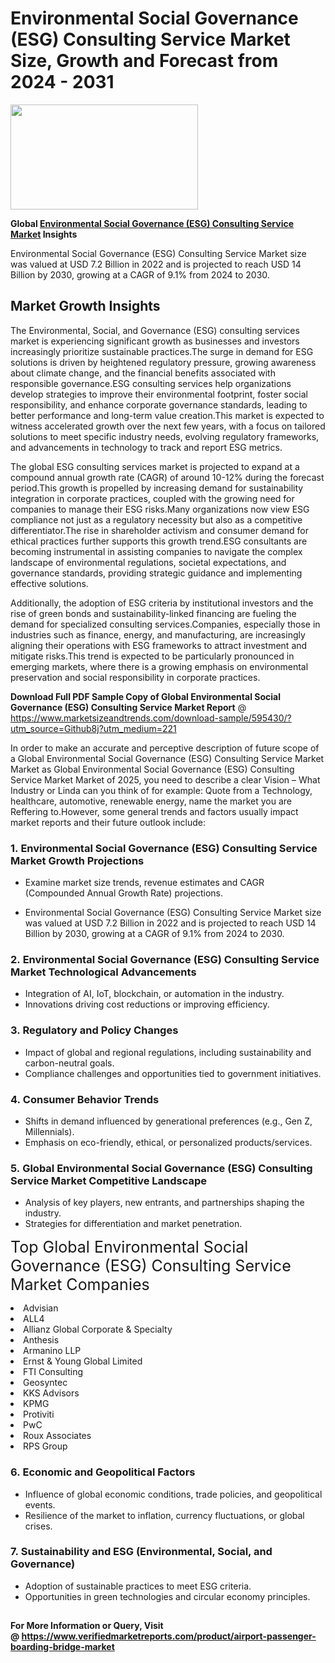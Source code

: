 <H1>Environmental Social Governance (ESG) Consulting Service Market Size, Growth and Forecast from 2024 - 2031</H1><img class="aligncenter size-medium wp-image-584254" src="https://thirdeyenews.in/wp-content/uploads/2024/09/Global-Market-Research-300x168.jpeg" alt="" width="300" height="168" /><p><strong>Global&nbsp;<a href="https://www.marketsizeandtrends.com/download-sample/595430/?utm_source=Github8j?utm_medium=221">Environmental Social Governance (ESG) Consulting Service Market</a> Insights</strong></p><p>Environmental Social Governance (ESG) Consulting Service Market size was valued at USD 7.2 Billion in 2022 and is projected to reach USD 14 Billion by 2030, growing at a CAGR of 9.1% from 2024 to 2030.</p><p><h2>Market Growth Insights</h2> <p>The Environmental, Social, and Governance (ESG) consulting services market is experiencing significant growth as businesses and investors increasingly prioritize sustainable practices.The surge in demand for ESG solutions is driven by heightened regulatory pressure, growing awareness about climate change, and the financial benefits associated with responsible governance.ESG consulting services help organizations develop strategies to improve their environmental footprint, foster social responsibility, and enhance corporate governance standards, leading to better performance and long-term value creation.This market is expected to witness accelerated growth over the next few years, with a focus on tailored solutions to meet specific industry needs, evolving regulatory frameworks, and advancements in technology to track and report ESG metrics.</p> <p>The global ESG consulting services market is projected to expand at a compound annual growth rate (CAGR) of around 10-12% during the forecast period.This growth is propelled by increasing demand for sustainability integration in corporate practices, coupled with the growing need for companies to manage their ESG risks.Many organizations now view ESG compliance not just as a regulatory necessity but also as a competitive differentiator.The rise in shareholder activism and consumer demand for ethical practices further supports this growth trend.ESG consultants are becoming instrumental in assisting companies to navigate the complex landscape of environmental regulations, societal expectations, and governance standards, providing strategic guidance and implementing effective solutions.</p> <p>Additionally, the adoption of ESG criteria by institutional investors and the rise of green bonds and sustainability-linked financing are fueling the demand for specialized consulting services.Companies, especially those in industries such as finance, energy, and manufacturing, are increasingly aligning their operations with ESG frameworks to attract investment and mitigate risks.This trend is expected to be particularly pronounced in emerging markets, where there is a growing emphasis on environmental preservation and social responsibility in corporate practices.</p> <p><span class=""><strong>Download Full PDF Sample Copy of Global Environmental Social Governance (ESG) Consulting Service Market Report</strong> @ <a href="https://www.marketsizeandtrends.com/download-sample/595430/?utm_source=Github8j?utm_medium=221" target="_blank">https://www.marketsizeandtrends.com/download-sample/595430/?utm_source=Github8j?utm_medium=221</a></span></p><p>In order to make an accurate and perceptive description of future scope of a Global&nbsp;Environmental Social Governance (ESG) Consulting Service Market Market as Global&nbsp;Environmental Social Governance (ESG) Consulting Service Market Market of 2025, you need to describe a clear Vision &ndash; What Industry or Linda can you think of for example: Quote from a Technology, healthcare, automotive, renewable energy, name the market you are Reffering to.However, some general trends and factors usually impact market reports and their future outlook include:</p><h3>1.&nbsp;<strong>Environmental Social Governance (ESG) Consulting Service Market Growth Projections</strong></h3><ul><li>Examine market size trends, revenue estimates and CAGR (Compounded Annual Growth Rate) projections.</li><li><p>Environmental Social Governance (ESG) Consulting Service Market size was valued at USD 7.2 Billion in 2022 and is projected to reach USD 14 Billion by 2030, growing at a CAGR of 9.1% from 2024 to 2030.</p></li></ul><h3>2.&nbsp;<strong>Environmental Social Governance (ESG) Consulting Service Market Technological Advancements</strong></h3><ul><li>Integration of AI, IoT, blockchain, or automation in the industry.</li><li>Innovations driving cost reductions or improving efficiency.</li></ul><h3>3.&nbsp;<strong>Regulatory and Policy Changes</strong></h3><ul><li>Impact of global and regional regulations, including sustainability and carbon-neutral goals.</li><li>Compliance challenges and opportunities tied to government initiatives.</li></ul><h3>4.&nbsp;<strong>Consumer Behavior Trends</strong></h3><ul><li>Shifts in demand influenced by generational preferences (e.g., Gen Z, Millennials).</li><li>Emphasis on eco-friendly, ethical, or personalized products/services.</li></ul><h3>5.&nbsp;<strong>Global Environmental Social Governance (ESG) Consulting Service Market Competitive Landscape</strong></h3><ul><li>Analysis of key players, new entrants, and partnerships shaping the industry.</li><li>Strategies for differentiation and market penetration.</li></ul><p data-pm-slice="1 1 []"><span style="color: inherit; font-family: inherit; font-size: 25px;">Top Global Environmental Social Governance (ESG) Consulting Service Market Companies</span></p><div class="" data-test-id=""><p><li>Advisian</li><li> ALL4</li><li> Allianz Global Corporate & Specialty</li><li> Anthesis</li><li> Armanino LLP</li><li> Ernst & Young Global Limited</li><li> FTI Consulting</li><li> Geosyntec</li><li> KKS Advisors</li><li> KPMG</li><li> Protiviti</li><li> PwC</li><li> Roux Associates</li><li> RPS Group</li></p></div><h3>6.&nbsp;<strong>Economic and Geopolitical Factors</strong></h3><ul><li>Influence of global economic conditions, trade policies, and geopolitical events.</li><li>Resilience of the market to inflation, currency fluctuations, or global crises.</li></ul><h3>7.&nbsp;<strong>Sustainability and ESG (Environmental, Social, and Governance)</strong></h3><ul><li>Adoption of sustainable practices to meet ESG criteria.</li><li>Opportunities in green technologies and circular economy principles.</li></ul><h2><strong style="font-size: 14px;">For More Information or Query, Visit @&nbsp;</strong><a style="background-color: #ffffff; font-size: 14px;" href="https://www.marketsizeandtrends.com/report/environmental-social-governance-esg-consulting-service-market/" target="_blank">https://www.verifiedmarketreports.com/product/airport-passenger-boarding-bridge-market</a></h2>